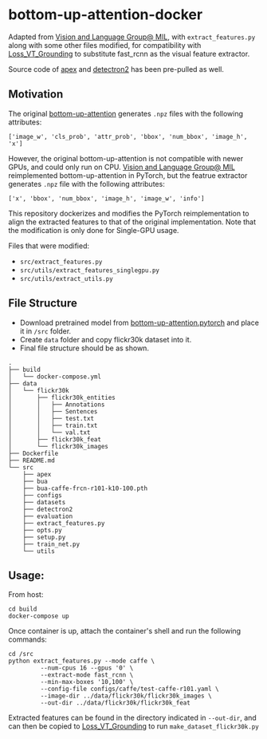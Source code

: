 # bottom-up-attention-docker

Adapted from [Vision and Language Group@ MIL](https://github.com/MILVLG/bottom-up-attention.pytorch), with `extract_features.py` along with some other files modified, for compatibility with [Loss_VT_Grounding](https://github.com/drigoni/Loss_VT_Grounding) to substitute fast_rcnn as the visual feature extractor.

Source code of [apex](https://github.com/NVIDIA/apex) and [detectron2](https://github.com/facebookresearch/detectron2/tree/be792b959bca9af0aacfa04799537856c7a92802) has been pre-pulled as well.

## Motivation
The original [bottom-up-attention](https://github.com/peteanderson80/bottom-up-attention) generates `.npz` files with the following attributes:

`['image_w', 'cls_prob', 'attr_prob', 'bbox', 'num_bbox', 'image_h', 'x']`

However, the original bottom-up-attention is not compatible with newer GPUs, and could only run on CPU. [Vision and Language Group@ MIL](https://github.com/MILVLG/bottom-up-attention.pytorch) reimplemented bottom-up-attention in PyTorch, but the featrue extractor generates `.npz` file with the following attributes: 

`['x', 'bbox', 'num_bbox', 'image_h', 'image_w', 'info']`

This repository dockerizes and modifies the PyTorch reimplementation to align the extracted features to that of the original implementation. Note that the modification is only done for Single-GPU usage.

Files that were modified:
* `src/extract_features.py`
* `src/utils/extract_features_singlegpu.py`
* `src/utils/extract_utils.py`

## File Structure
* Download pretrained model from [bottom-up-attention.pytorch](https://github.com/MILVLG/bottom-up-attention.pytorch) and place it in `/src` folder. 
* Create `data` folder and copy flickr30k dataset into it.
* Final file structure should be as shown. 

```
.
├── build
│   └── docker-compose.yml
├── data
│   └── flickr30k
│       ├── flickr30k_entities
│       │   ├── Annotations
│       │   ├── Sentences
│       │   ├── test.txt
│       │   ├── train.txt
│       │   └── val.txt
│       ├── flickr30k_feat
│       └── flickr30k_images
├── Dockerfile
├── README.md
└── src
    ├── apex
    ├── bua
    ├── bua-caffe-frcn-r101-k10-100.pth
    ├── configs
    ├── datasets
    ├── detectron2
    ├── evaluation
    ├── extract_features.py
    ├── opts.py
    ├── setup.py
    ├── train_net.py
    └── utils
```

## Usage:
From host:
```
cd build
docker-compose up
```
Once container is up, attach the container's shell and run the following commands:
```
cd /src
python extract_features.py --mode caffe \
         --num-cpus 16 --gpus '0' \
         --extract-mode fast_rcnn \
         --min-max-boxes '10,100' \
         --config-file configs/caffe/test-caffe-r101.yaml \
         --image-dir ../data/flickr30k/flickr30k_images \
         --out-dir ../data/flickr30k/flickr30k_feat
```
Extracted features can be found in the directory indicated in `--out-dir`, and can then be copied to [Loss_VT_Grounding](https://github.com/drigoni/Loss_VT_Grounding) to run `make_dataset_flickr30k.py`